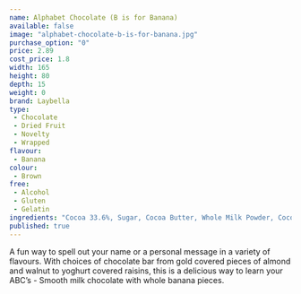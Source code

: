 ```yaml
---
name: Alphabet Chocolate (B is for Banana)
available: false
image: "alphabet-chocolate-b-is-for-banana.jpg"
purchase_option: "0"
price: 2.89
cost_price: 1.8
width: 165
height: 80
depth: 15
weight: 0
brand: Laybella
type: 
 - Chocolate
 - Dried Fruit
 - Novelty
 - Wrapped
flavour: 
 - Banana
colour: 
 - Brown
free: 
 - Alcohol
 - Gluten
 - Gelatin
ingredients: "Cocoa 33.6%, Sugar, Cocoa Butter, Whole Milk Powder, Cocoa Mass, Soy Lecithin. Flavouring: Natural Vanilla, Banana"
published: true
---
```



A fun way to spell out your name or a personal message in a variety of flavours. With choices of chocolate bar from gold covered pieces of almond and walnut to yoghurt covered raisins, this is a delicious way to learn your ABC’s - Smooth milk chocolate with whole banana pieces.
